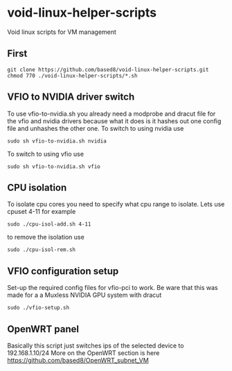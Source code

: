 # void-linux-helper-scripts
Void linux scripts for VM management

## First
```
git clone https://github.com/based8/void-linux-helper-scripts.git
chmod 770 ./void-linux-helper-scripts/*.sh
```


## VFIO to NVIDIA driver switch
To use vfio-to-nvidia.sh you already need a modprobe and dracut file for the vfio and nvidia drivers because what it does is it hashes out one config file and unhashes the other one.
To switch to using nvidia use
```
sudo sh vfio-to-nvidia.sh nvidia
```
To switch to using vfio use
```
sudo sh vfio-to-nvidia.sh vfio
```
## CPU isolation
To isolate cpu cores you need to specify what cpu range to isolate.
Lets use cpuset 4-11 for example
```
sudo ./cpu-isol-add.sh 4-11
```
to remove the isolation use
```
sudo ./cpu-isol-rem.sh
```
## VFIO configuration setup
Set-up the required config files for vfio-pci to work. Be ware that this was made for a a Muxless NVIDIA GPU system with dracut
```
sudo ./vfio-setup.sh
```
## OpenWRT panel
Basically this script just switches ips of the selected device to 192.168.1.10/24
More on the OpenWRT section is here https://github.com/based8/OpenWRT_subnet_VM
